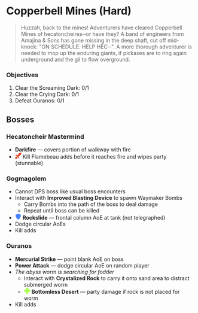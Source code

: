 # Copperbell Mines (Hard)

> Huzzah, back to the mines! Adventurers have cleared Copperbell Mines of hecatoncheires─or have they? A band of engineers from Amajina & Sons has gone missing in the deep shaft, cut off mid-knock: "ON SCHEDULE. HELP HEC─". A more thorough adventurer is needed to mop up the enduring giants, if pickaxes are to ring again underground and the gil to flow overground.

### Objectives

1. Clear the Screaming Dark: 0/1
2. Clear the Crying Dark: 0/1
3. Defeat Ouranos: 0/1

## Bosses

### Hecatoncheir Mastermind

- **Darkfire** — covers portion of walkway with fire
- ![](/assets/icons/role-dps.png) Kill Flamebeau adds before it reaches fire and wipes party (stunnable)

### Gogmagolem

- Cannot DPS boss like usual boss encounters
- Interact with **Improved Blasting Device** to spawn Waymaker Bombs
  - Carry Bombs into the path of the boss to deal damage
  - Repeat until boss can be killed
- ![](/assets/icons/role-tank.png) **Rockslide** — frontal column AoE at tank (not telegraphed)
- Dodge circular AoEs
- Kill adds

### Ouranos

- **Mercurial Strike** — point blank AoE on boss
- **Power Attack** — dodge circular AoE on random player
- *The abyss worm is searching for fodder*
  - Interact with **Crystalized Rock** to carry it onto sand area to distract submerged worm
  - ![](/assets/icons/role-healer.png) **Bottomless Desert** — party damage if rock is not placed for worm
- Kill adds
